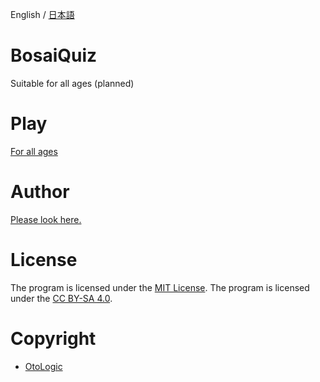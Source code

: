 English / [日本語](https://github.com/Yama-Haya/BosaiQuiz/blob/main/.github/README_ja.md)

# BosaiQuiz
Suitable for all ages (planned)

# Play
[For all ages](https://yama-haya.github.io/BosaiQuiz)

# Author
[Please look here.](https://yama-haya.github.io)

# License
The program is licensed under the [MIT License](https://github.com/Yama-Haya/BosaiQuiz/blob/main/LICENSE).
The program is licensed under the [CC BY-SA 4.0](https://creativecommons.org/licenses/by-sa/4.0/deed.ja).


# Copyright
- [OtoLogic](https://otologic.jp)
